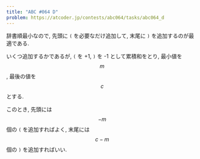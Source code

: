 ```yaml
---
title: "ABC #064 D"
problem: https://atcoder.jp/contests/abc064/tasks/abc064_d
---
```

辞書順最小なので, 先頭に `(` を必要なだけ追加して, 末尾に `)` を追加するのが最適である.

いくつ追加するかであるが, `(` を +1, `)` を -1 として累積和をとり, 最小値を $$ m $$, 最後の値を $$ c $$ とする.

このとき, 先頭には $$ -m $$ 個の `(` を追加すればよく, 末尾には $$ c-m $$ 個の `)` を追加すればいい.
